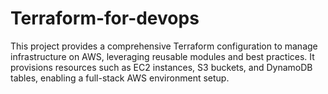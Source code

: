 # Terraform-for-devops
This project provides a comprehensive Terraform configuration to manage infrastructure on AWS, leveraging reusable modules and best practices. It provisions resources such as EC2 instances, S3 buckets, and DynamoDB tables, enabling a full-stack AWS environment setup.
